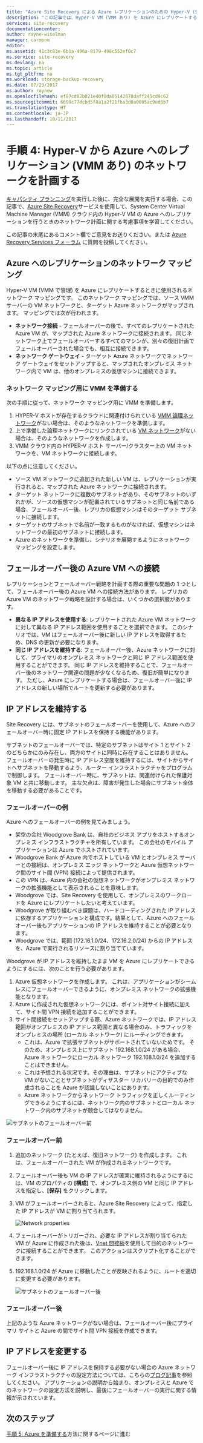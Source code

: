 ```yaml
---
title: "Azure Site Recovery による Azure レプリケーションのための Hyper-V (System Center VMM あり) のネットワークを計画する | Microsoft Docs"
description: "この記事では、Hyper-V VM (VMM あり) を Azure にレプリケートする場合に必要なネットワーク計画について説明します"
services: site-recovery
documentationcenter: 
author: rayne-wiselman
manager: carmonm
editor: 
ms.assetid: 41c3c83e-6b1a-496a-8179-498c552ef0c7
ms.service: site-recovery
ms.devlang: na
ms.topic: article
ms.tgt_pltfrm: na
ms.workload: storage-backup-recovery
ms.date: 07/23/2017
ms.author: raynew
ms.openlocfilehash: ef87cd82b021e40f0da05142878daff245cd9c62
ms.sourcegitcommit: 6699c77dcbd5f8a1a2f21fba3d0a0005ac9ed6b7
ms.translationtype: HT
ms.contentlocale: ja-JP
ms.lasthandoff: 10/11/2017
---
```

# <a name="step-4-plan-networking-for-hyper-v-with-vmm-to-azure-replication"></a>手順 4: Hyper-V から Azure へのレプリケーション (VMM あり) のネットワークを計画する

[キャパシティ プランニング](vmm-to-azure-walkthrough-capacity.md)を実行した後に、完全な展開を実行する場合、この記事で、[Azure Site Recovery](site-recovery-overview.md)サービスを使用して、System Center Virtual Machine Manager (VMM) クラウド内の Hyper-V VM の Azure へのレプリケーションを行うときのネットワーク計画に関する考慮事項を学習してください。

この記事の末尾にあるコメント欄でご意見をお送りください。または [Azure Recovery Services フォーラム](https://social.msdn.microsoft.com/forums/azure/home?forum=hypervrecovmgr) に質問を投稿してください。


## <a name="network-mapping-for-replication-to-azure"></a>Azure へのレプリケーションのネットワーク マッピング

Hyper-V VM (VMM で管理) を Azure にレプリケートするときに使用されるネットワーク マッピングです。 このネットワーク マッピングでは、ソース VMM サーバーの VM ネットワークと、ターゲット Azure ネットワークがマップされます。 マッピングでは次が行われます。

- **ネットワーク接続** - フェールオーバーの後で、すべてのレプリケートされた Azure VM が、マップされた Azure ネットワークに接続されます。 同じネットワーク上でフェールオーバーするすべてのマシンが、別々の復旧計画でフェールオーバーされた場合でも、相互に接続できます。
- **ネットワーク ゲートウェイ** - ターゲット Azure ネットワークでネットワーク ゲートウェイをセットアップすると、マップされたオンプレミス ネットワーク内で VM は、他のオンプレミスの仮想マシンに接続できます。

### <a name="prepare-vmm-for-network-mapping"></a>ネットワーク マッピング用に VMM を準備する

次の手順に従って、ネットワーク マッピング用に VMM を準備します。

1. HYPER-V ホストが存在するクラウドに関連付けられている [VMM 論理ネットワーク](https://docs.microsoft.com/system-center/vmm/network-logical)がない場合は、そのようなネットワークを準備します。
2. 上で準備した論理ネットワークにリンクされている [VM ネットワーク](https://docs.microsoft.com/system-center/vmm/network-virtual)がない場合は、そのようなネットワークを作成します。
3. VMM クラウド内の HYPER-V ホスト サーバー/クラスター上の VM ネットワークを、VM ネットワークに接続します。

 
以下の点に注意してください。 
- ソース VM ネットワークに追加された新しい VM は、レプリケーションが実行されると、マップされた Azure ネットワークに接続されます。
- ターゲット ネットワークに複数のサブネットがあり、そのサブネットのいずれかが、ソースの仮想マシンが配置されているサブネットと同じ名前である場合、フェールオーバー後、レプリカの仮想マシンはそのターゲット サブネットに接続します。
- ターゲットのサブネットで名前が一致するものがなければ、仮想マシンはネットワークの最初のサブネットに接続します。
- Azure のネットワークを準備し、シナリオを展開するようにネットワーク マッピングを設定します。

## <a name="connecting-to-azure-vms-after-failover"></a>フェールオーバー後の Azure VM への接続

レプリケーションとフェールオーバー戦略を計画する際の重要な問題の 1 つとして、フェールオーバー後の Azure VM への接続方法があります。 レプリカの Azure VM のネットワーク戦略を設計する場合は、いくつかの選択肢があります。

- **異なる IP アドレスを使用する**: レプリケートされた Azure VM ネットワークに対して異なる IP アドレス範囲を使用することを選択できます。 このシナリオでは、VM はフェールオーバー後に新しい IP アドレスを取得するため、DNS の更新が必要になります。
- **同じ IP アドレスを維持する**: フェールオーバー後、Azure ネットワークに対して、プライマリのオンプレミス ネットワークと同じ IP アドレス範囲を使用することができます。  同じ IP アドレスを維持することで、フェールオーバー後のネットワーク関連の問題が少なくなるため、復旧が簡単になります。 ただし、Azure にレプリケートする場合は、フェールオーバー後に IP アドレスの新しい場所でルートを更新する必要があります。


## <a name="retain-ip-addresses"></a>IP アドレスを維持する

Site Recovery には、サブネットのフェールオーバーを使用して、Azure へのフェールオーバー時に固定 IP アドレスを保持する機能があります。

サブネットのフェールオーバーでは、特定のサブネットはサイト 1 とサイト 2 のどちらかにのみ存在し、両方のサイトに同時に存在することはありません。 フェールオーバーの発生時に IP アドレス空間を維持するには、サイトからサイトへサブネットを移動するよう、ルーター インフラストラクチャをプログラムで制御します。 フェールオーバー時に、サブネットは、関連付けられた保護対象 VM と共に移動します。 主な欠点は、障害が発生した場合にサブネット全体を移動する必要があることです。



### <a name="failover-example"></a>フェールオーバーの例

Azure へのフェールオーバーの例を見てみましょう。

- 架空の会社 Woodgrove Bank は、自社のビジネス アプリをホストするオンプレミス インフラストラクチャを所有しています。 この会社のモバイル アプリケーションは Azure でホストされています。
- Woodgrove Bank が Azure 内でホストしている VM とオンプレミス サーバーとの接続は、オンプレミス エッジ ネットワークと Azure 仮想ネットワーク間のサイト間 (VPN) 接続によって提供されます。
- この VPN は、Azure 内の会社の仮想ネットワークがオンプレミス ネットワークの拡張機能として表示されることを意味します。
- Woodgrove では、Site Recovery を使用して、オンプレミスのワークロードを Azure にレプリケートしたいと考えています。
 - Woodgrove が取り組むべき課題は、ハードコーディングされた IP アドレスに依存するアプリケーションと構成です。結果として、Azure へのフェールオーバー後もアプリケーションの IP アドレスを維持することが必要となります。
 - Woodgrove では、範囲 (172.16.1.0/24、172.16.2.0/24) からの IP アドレスを、Azure で実行されるリソースに割り当てています。


Woodgrove が IP アドレスを維持したまま VM を Azure にレプリケートできるようにするには、次のことを行う必要があります。

1. Azure 仮想ネットワークを作成します。 これは、アプリケーションがシームレスにフェールオーバーできるように、オンプレミス ネットワークの拡張機能となります。
2. Azure に作成された仮想ネットワークには、ポイント対サイト接続に加えて、サイト間 VPN 接続を追加することができます。
3. サイト間接続をセットアップする際、Azure ネットワークでは、IP アドレス範囲がオンプレミスの IP アドレス範囲と異なる場合のみ、トラフィックをオンプレミスの場所 (ローカル ネットワーク) にルーティングできます。
    - これは、Azure で拡張サブネットがサポートされていないためです。 そのため、オンプレミス上にサブネット 192.168.1.0/24 がある場合、Azure ネットワークにローカル ネットワーク 192.168.1.0/24 を追加することはできません。
    - これは予想される状況です。その理由は、サブネットにアクティブな VM がないこととサブネットがディザスター リカバリーの目的でのみ作成されることを Azure が認識しないことにあります。
    - Azure ネットワークからネットワーク トラフィックを正しくルーティングできるようにするには、ネットワーク内のサブネットとローカル ネットワーク内のサブネットが競合してはなりません。

![サブネットのフェールオーバー前](./media/vmm-to-azure-walkthrough-network/network-design7.png)

### <a name="before-failover"></a>フェールオーバー前

1. 追加のネットワーク (たとえば、復旧ネットワーク) を作成します。 これは、フェールオーバーされた VM が作成されるネットワークです。
2. フェールオーバー後も VM の IP アドレスが確実に維持されるようにするには、VM のプロパティの **[構成]** で、オンプレミス側の VM と同じ IP アドレスを指定し、**[保存]** をクリックします。
3. VM がフェールオーバーされると、Azure Site Recovery によって、指定した IP アドレスが VM に割り当てられます。

    ![Network properties](./media/vmm-to-azure-walkthrough-network/network-design8.png)

4. フェールオーバーがトリガーされ、必要な IP アドレスが割り当てられた VM が Azure に作成された後は、[Vnet 間接続](../vpn-gateway/virtual-networks-configure-vnet-to-vnet-connection.md)を使用して目的のネットワークに接続することができます。 このアクションはスクリプト化することができます。
5. 192.168.1.0/24 が Azure に移動したことが反映されるように、ルートを適切に変更する必要があります。

    ![サブネットのフェールオーバー後](./media/vmm-to-azure-walkthrough-network/network-design9.png)

### <a name="after-failover"></a>フェールオーバー後

上記のような Azure ネットワークがない場合は、フェールオーバー後にプライマリ サイトと Azure の間でサイト間 VPN 接続を作成できます。

## <a name="change-ip-addresses"></a>IP アドレスを変更する

フェールオーバー後に IP アドレスを保持する必要がない場合の Azure ネットワーク インフラストラクチャの設定方法については、こちらの[ブログ記事](http://azure.microsoft.com/blog/2014/09/04/networking-infrastructure-setup-for-microsoft-azure-as-a-disaster-recovery-site/)を参照してください。 アプリケーションの説明から始まり、オンプレミスと Azure でのネットワークの設定方法を説明し、最後にフェールオーバーの実行に関する情報が示されています。  

## <a name="next-steps"></a>次のステップ

[手順 5: Azure を準備する](vmm-to-azure-walkthrough-prepare-azure.md)方法に関するページに進む
